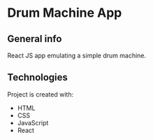 # Drum Machine App

## General info
React JS app emulating a simple drum machine.

## Technologies
Project is created with:
* HTML
* CSS
* JavaScript
* React
